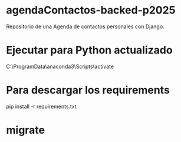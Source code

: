 # agendaContactos-backed-p2025
Repositorio de una Agenda de contactos personales con Django.

# Ejecutar para Python actualizado
C:\ProgramData\anaconda3\Scripts\activate 

# Para descargar los requirements
pip install -r requirements.txt


# migrate


